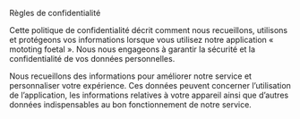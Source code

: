 Règles de confidentialité

Cette politique de confidentialité décrit comment nous recueillons, utilisons et protégeons vos informations lorsque vous utilisez notre application « mototing foetal ». Nous nous engageons à garantir la sécurité et la confidentialité de vos données personnelles.

Nous recueillons des informations pour améliorer notre service et personnaliser votre expérience. Ces données peuvent concerner l’utilisation de l’application, les informations relatives à votre appareil ainsi que d’autres données indispensables au bon fonctionnement de notre service.
